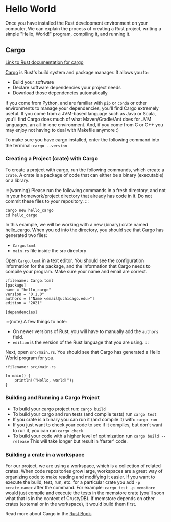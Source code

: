 # Hello World

Once you have installed the Rust development environment on your computer,
We can explain the process of creating a Rust project, writing a simple 
"Hello, World!" program, compiling it, and running it.

## Cargo
[Link to Rust documentation for cargo](https://doc.rust-lang.org/book/ch01-03-hello-cargo.html)

[Cargo]() is Rust's build system and package manager. It allows you to:

- Build your software
- Declare software dependencies your project needs
- Download those dependencies automatically

If you come from Python, and are familiar with  `pip` or `conda` or other environments to manage your dependencies, you'll find Cargo extremely useful. If you come from a JVM-based language such as Java or Scala, you'll find Cargo does much of what Maven/Gradle/Ant does for JVM languages, an all-in-one environment. 
And, if you come from C or C++ you may enjoy not having to deal with Makefile anymore :)

To make sure you have cargo installed, enter the following command into the terminal:
``` cargo --version ```

### Creating a Project (crate) with Cargo

To create a project with cargo, run the following commands, which create a `crate`. A crate is a package of code that can either be a binary (executable) or a library.

:::{warning}
Please run the following commands in a fresh directory, 
and not in your homework/project directory that already has code in it. 
Do not commit these files to your repository.
:::

```
cargo new hello_cargo
cd hello_cargo
```

In this example, we will be working with a new (binary) crate named hello_cargo. When you cd into the directory,
you should see that Cargo has generated two files:
- `Cargo.toml`
- `main.rs` file inside the src directory

Open `Cargo.toml` in a text editor. You should see the configuration information for the package, and the information that Cargo needs to compile your program. Make sure your name and email are correct.

```{code} toml
:filename: Cargo.toml
[package]
name = "hello_cargo"
version = "0.1.0"
authors = ["Name <email@uchicago.edu>"]
edition = "2021"

[dependencies]
```

:::{note}
A few things to note:
- On newer versions of Rust, you will have to manually add the `authors` field.
- `edition` is the version of the Rust language that you are using.
:::

Next, open `src/main.rs`. You should see that Cargo has generated a Hello World program for you. 

```{code} rust
:filename: src/main.rs

fn main() {
    println!("Hello, world!");
}
```

### Building and Running a Cargo Project

 - To build your cargo project run: ``` cargo build ```
 - To build your cargo and run tests (and compile tests) run ```cargo test```
 - If you crate is a binary you can run it (and compile it) with: ``` cargo run ```
 - If you just want to check your code to see if it compiles, but don't want to run it, you can run ``` cargo check ```
 - To build your code with a higher level of optimization run ``` cargo build --release ``` This will take longer but result in 'faster' code. 

### Building a crate in a workspace

For our project, we are using a workspace, which is a collection of related crates. When code repositories grow large, workspaces are a great way of organizing code to make reading and modifying it easier. If you want to execute the build, test, run, etc. for a particular crate you add `-p <crate_name>` after the command. For example: `cargo test -p memstore` would just compile and execute the tests in the memstore crate (you'll soon what that is in the context of CrustyDB). If memstore depends on other crates (external or in the workspace), it would build them first.

Read more about Cargo in the [Rust Book](https://doc.rust-lang.org/book/ch14-00-more-about-cargo.html).